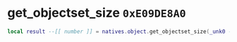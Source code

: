 # get_objectset_size `0xE09DE8A0`

```lua
local result --[[ number ]] = natives.object.get_objectset_size(_unk0 --[[ number ]])
```
